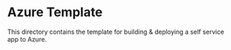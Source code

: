 # Azure Template

This directory contains the template for building & deploying a self service app to Azure.
